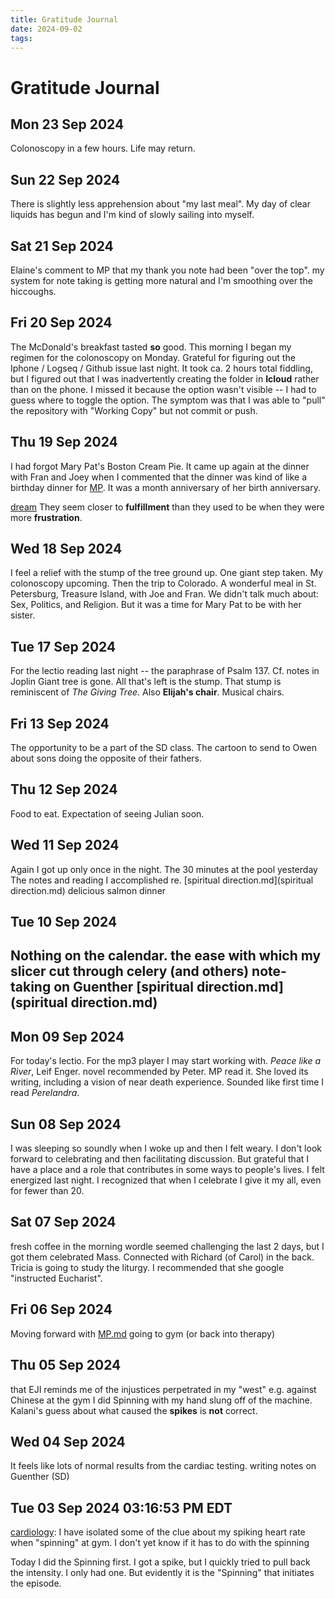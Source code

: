 ```yaml
---
title: Gratitude Journal
date: 2024-09-02
tags: 
---
```


# Gratitude Journal
## Mon 23 Sep 2024 
Colonoscopy in a few hours. Life may return.
## Sun 22 Sep 2024 
There is slightly less apprehension about "my last meal". My day of clear liquids has begun and I'm kind of slowly sailing into myself.
## Sat 21 Sep 2024 
Elaine's comment to MP that my thank you note had been "over the top".
my system for note taking is getting more natural and I'm smoothing over the hiccoughs. 
## Fri 20 Sep 2024 
The McDonald's breakfast tasted **so** good. This morning I began my regimen for the colonoscopy on Monday. 
Grateful for figuring out the Iphone / Logseq / Github issue last night. It took ca. 2 hours total fiddling, but I figured out that I was inadvertently creating the folder in **Icloud** rather than on the phone. I missed it because the option wasn't visible -- I had to guess where to toggle the option. The symptom was that I was able to "pull" the repository with "Working Copy" but not commit or push.
## Thu 19 Sep 2024 
  I had forgot Mary Pat's Boston Cream Pie. It came up again at the dinner with Fran and Joey when I commented that the dinner was kind of like a birthday dinner for [MP](MP.md). It was a month anniversary of her birth anniversary.
  
  [dream](dream.md) They seem closer to **fulfillment** than they used to be when they were more **frustration**.
## Wed 18 Sep 2024
I feel a relief with the stump of the tree ground up. One giant step taken.
My colonoscopy upcoming. Then the trip to Colorado.
A wonderful meal in St. Petersburg, Treasure Island, with Joe and Fran. We didn't talk much about: Sex, Politics, and Religion. But it was a time for Mary Pat to be with her sister.
## Tue 17 Sep 2024
For the lectio reading last night -- the paraphrase of Psalm 137. Cf. notes in Joplin
Giant tree is gone. All that's left is the stump. That stump is reminiscent of *The Giving Tree*. Also **Elijah's chair**. Musical chairs.
## Fri 13 Sep 2024
The opportunity to be a part of the SD class.
The cartoon to send to Owen about sons doing the opposite of their fathers.
## Thu 12 Sep 2024  
  
  Food to eat. Expectation of seeing Julian soon.
## Wed 11 Sep 2024
Again I got up only once in the night.
The 30 minutes at the pool yesterday
The notes and reading I accomplished re. [spiritual direction.md](spiritual direction.md)
delicious salmon dinner
## Tue 10 Sep 2024
Nothing on the calendar.
the ease with which my slicer cut through celery (and others)
note-taking on Guenther [spiritual direction.md](spiritual direction.md)
-
## Mon 09 Sep 2024
For today's lectio. For the mp3 player I may start working with.
*Peace like a River*, Leif Enger. novel recommended by Peter. MP read it. She loved its writing, including a vision of near death experience. Sounded like first time I read *Perelandra*.
## Sun 08 Sep 2024 
  I was sleeping so soundly when I woke up and then I felt weary. I don't look forward to celebrating and then facilitating discussion. But grateful that I have a place and a role that contributes in some ways to people's lives. I felt energized last night. I recognized that when I celebrate I give it my all, even for fewer than 20.
## Sat 07 Sep 2024
fresh coffee in the morning
wordle seemed challenging the last 2 days, but I got them
celebrated Mass. Connected with Richard (of Carol) in the back.
Tricia is going to study the liturgy. I recommended that she google "instructed Eucharist".
## Fri 06 Sep 2024
Moving forward with [MP.md](MP.md) going to gym (or back into therapy)
## Thu 05 Sep 2024
that EJI reminds me of the injustices perpetrated in my "west" e.g. against Chinese
at the gym I did Spinning with my hand slung off of the machine. Kalani's guess about what caused the **spikes** is **not** correct.
##  Wed 04 Sep 2024
It feels like lots of normal results from the cardiac testing.
writing notes on Guenther (SD)
## Tue 03 Sep 2024 03:16:53 PM EDT 
  [cardiology](cardiology.md): I have isolated some of the clue about my spiking heart rate when "spinning" at gym. I don't yet know if it has to do with the spinning
  
  Today I did the Spinning first. I got a spike, but I quickly tried to pull back the intensity. I only had one. But evidently it is the "Spinning" that initiates the episode.
